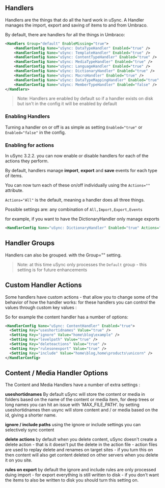 ## Handlers

Handlers are the things that do all the hard work in uSync. A Handler manages the import,
export and saving of items to and from Umbraco. 

By default, there are handlers for all the things in Umbraco:

```xml
<Handlers Group="default" EnableMissing="true">
    <HandlerConfig Name="uSync: DataTypeHandler" Enabled="true" />
    <HandlerConfig Name="uSync: TemplateHandler" Enabled="true" />
    <HandlerConfig Name="uSync: ContentTypeHandler" Enabled="true" />
    <HandlerConfig Name="uSync: MediaTypeHandler" Enabled="true" />
    <HandlerConfig Name="uSync: LanguageHandler" Enabled="true" />
    <HandlerConfig Name="uSync: DictionaryHandler" Enabled="true" />
    <HandlerConfig Name="uSync: MacroHandler" Enabled="true" />
    <HandlerConfig Name="uSync: DataTypeMappingHandler" Enabled="true" />
    <HandlerConfig Name="uSync: MemberTypeHandler" Enabled="false" />
</Handlers>
```

> Note: Handlers are enabled by default so if a handler
exists on disk but isn't in the config it will be enabled by default

### Enabling Handlers
Turning a handler on or off is as simple as setting ```Enabled="true"``` or ```Enabled="false"``` in the config.

### Enabling for actions
In uSync 3.2.2. you can now enable or disable handlers for each of the actions they
perform.

By default, handlers manage **import**, **export** and **save** events for each type of items.

You can now turn each of these on/off individually using the ```Actions=""``` attribute.

```Actions="All"``` is the default, meaning a handler does all three things.

Possible settings are: any combination of ```All,Import,Export,Events``` 

for example, if you want to have the DictionaryHandler only manage exports

```xml
<HandlerConfig Name="uSync: DictionaryHandler" Enabled="true" Actions="Export"/>
```

## Handler Groups
Handlers can also be grouped. with the Group="" setting. 

> Note: at this time uSync only processes the ```Default``` group - this setting is for future enhancements

## Custom Handler Actions
Some handlers have custom actions - that allow you to change some of the behavior of how the handler works: for these handlers you can control the values through custom key values :

So for example the content handler has a number of options: 

```xml
<HandlerConfig Name="uSync: ContentHandler" Enabled="true">
  <Setting Key="useshortidnames" Value="true" />
  <Setting Key="ignore" Value="home\blog\example" />
  <Setting Key="levelpath" Value="true" />
  <Setting Key="deleteactions" Value="true" />
  <Setting Key="rulesonexport" Value="true" />
  <Setting Key="include" Value="home\blog,home\products\unicorn" />
</HandlerConfig>
```

## Content / Media Handler Options

The Content and Media Handlers have a number of extra settings : 

**useshortidnames**
By default uSync will store the content or media in folders based on the name of the content or media item, for deep trees or long names you can hit an issue with 'MAX_FILE_PATH'. by setting useshortidnames then usync will store content and / or media based on the id, giving a shorter name.  

**ignore / include paths** 
using the ignore or include settings you can selectively sync content

**delete actions**
by default when you delete content, uSync doesn't create a delete action - that is it doesn't put the delete in the action file - action files are used to replay delete and renames on target sites - if you turn this on then content will also get content deleted on other servers when you delete it on you site. 

**rules on export**
by default the ignore and include rules are only processed duing import - for export everything is still written to disk - if you don't want the items to also be written to disk you should turn this setting on. 
